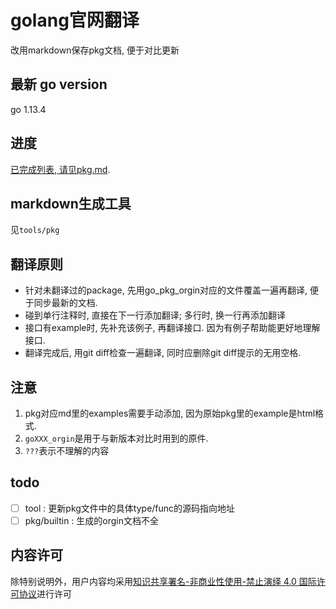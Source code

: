 # golang官网翻译
改用markdown保存pkg文档, 便于对比更新

## 最新 go version
go 1.13.4

## 进度
[已完成列表, 请见pkg.md](go_pkg/pkg.md).

## markdown生成工具
见`tools/pkg`

## 翻译原则
- 针对未翻译过的package, 先用go_pkg_orgin对应的文件覆盖一遍再翻译, 便于同步最新的文档.
- 碰到单行注释时, 直接在下一行添加翻译; 多行时, 换一行再添加翻译
- 接口有example时, 先补充该例子, 再翻译接口. 因为有例子帮助能更好地理解接口.
- 翻译完成后, 用git diff检查一遍翻译, 同时应删除git diff提示的无用空格.

## **注意**
1. pkg对应md里的examples需要手动添加, 因为原始pkg里的example是html格式.
1. `goXXX_orgin`是用于与新版本对比时用到的原件.
1. `???`表示不理解的内容

## todo
- [ ] tool : 更新pkg文件中的具体type/func的源码指向地址
- [ ] pkg/builtin : 生成的orgin文档不全

## 内容许可
除特别说明外，用户内容均采用[知识共享署名-非商业性使用-禁止演绎 4.0 国际许可协议](https://creativecommons.org/licenses/by-nc-nd/4.0/)进行许可
